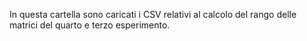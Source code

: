 In questa cartella sono caricati i CSV relativi al calcolo del rango delle matrici del quarto e terzo esperimento.
